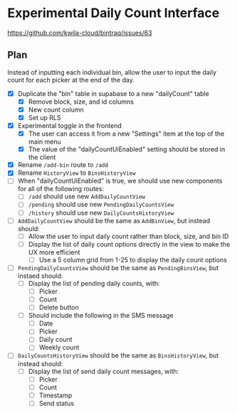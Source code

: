 # Experimental Daily Count Interface

https://github.com/kwila-cloud/bintraq/issues/63

## Plan

Instead of inputting each individual bin, allow the user to input the daily count for each picker at the end of the day.

- [x] Duplicate the "bin" table in supabase to a new "dailyCount" table
  - [x] Remove block, size, and id columns
  - [x] New count column
  - [x] Set up RLS
- [x] Experimental toggle in the frontend
  - [x] The user can access it from a new "Settings" item at the top of the main menu
  - [x] The value of the "dailyCountUiEnabled" setting should be stored in the client
- [x] Rename `/add-bin` route to `/add`
- [x] Rename `HistoryView` to `BinsHistoryView`
- [ ] When "dailyCountUiEnabled" is true, we should use new components for all of the following routes:
  - [ ] `/add` should use new `AddDailyCountView`
  - [ ] `/pending` should use new `PendingDailyCountsView`
  - [ ] `/history` should use new `DailyCountsHistoryView`
- [ ] `AddDailyCountView` should be the same as `AddBinView`, but instead should:
  - [ ] Allow the user to input daily count rather than block, size, and bin ID
  - [ ] Display the list of daily count options directly in the view to make the UX more efficient
    - [ ] Use a 5 column grid from 1-25 to display the daily count options
- [ ] `PendingDailyCountsView` should be the same as `PendingBinsView`, but instaed should:
  - [ ] Display the list of pending daily counts, with:
    - [ ] Picker
    - [ ] Count
    - [ ] Delete button
  - [ ] Should include the following in the SMS message
    - [ ] Date
    - [ ] Picker
    - [ ] Daily count
    - [ ] Weekly count
- [ ] `DailyCountsHistoryView` should be the same as `BinsHistoryView`, but instead should:
  - [ ] Display the list of send daily count messages, with:
    - [ ] Picker
    - [ ] Count
    - [ ] Timestamp
    - [ ] Send status
